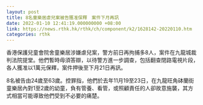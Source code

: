 ```yaml
---
layout: post
title: 8名童樂居虐兒案被告獲准保釋　案件下月再訊
date: 2022-01-10 12:41:19.000000000 +08:00
link: https://news.rthk.hk/rthk/ch/component/k2/1628142-20220110.htm
categories: rthk
---
```


香港保護兒童會院舍童樂居涉嫌虐兒案，警方前日再拘捕多8人，案件在九龍城裁判法院提堂。他們暫時毋須答辯，以待警方進一步調查，包括翻查閉路電視片段，各人獲准以1萬元保釋，案件押後至下月21日再訊。 

8名被告由24歲至63歲。控罪指，他們於去年11月19至23日，在九龍旺角砵蘭街童樂居內對1至2歲的幼童，負有管養、看管，或照顧責任的人卻故意施襲，其方式相當可能導致他們受到不必要的痛楚。
